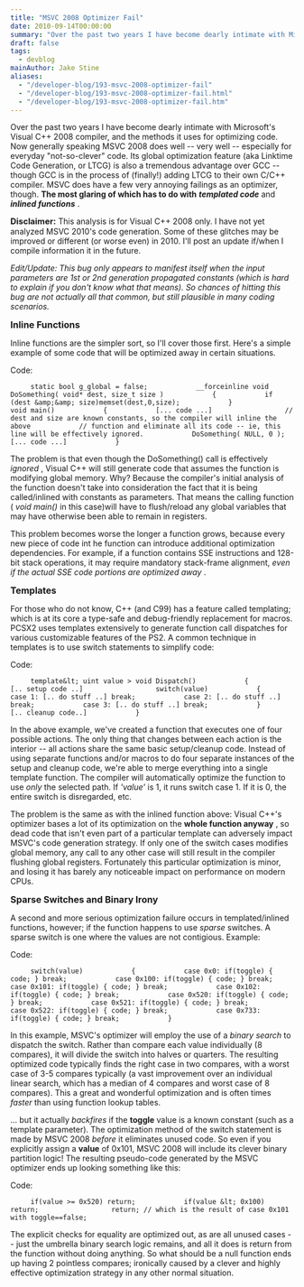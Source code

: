 ```yaml
---
title: "MSVC 2008 Optimizer Fail"
date: 2010-09-14T00:00:00
summary: "Over the past two years I have become dearly intimate with Microsoft's Visual C++ 2008 compiler, and the methods it uses for optimizing code"
draft: false
tags:
  - devblog
mainAuthor: Jake Stine
aliases:
  - "/developer-blog/193-msvc-2008-optimizer-fail"
  - "/developer-blog/193-msvc-2008-optimizer-fail.html"
  - "/developer-blog/193-msvc-2008-optimizer-fail.htm"
---
```


Over the past two years I have become dearly intimate with Microsoft's
Visual C++ 2008 compiler, and the methods it uses for optimizing code.
Now generally speaking MSVC 2008 does well -- very well -- especially
for everyday "not-so-clever" code. Its global optimization feature (aka
Linktime Code Generation, or LTCG) is also a tremendous advantage over
GCC -- though GCC is in the process of (finally!) adding LTCG to their
own C/C++ compiler. MSVC does have a few very annoying failings as an
optimizer, though. **The most glaring of which has to do with**
***templated code*** and ***inlined functions*** .

<span style="font-size: 11pt;"> **Disclaimer:** </span> This analysis is
for Visual C++ 2008 only. I have not yet analyzed MSVC 2010's code
generation. Some of these glitches may be improved or different (or
worse even) in 2010. I'll post an update if/when I compile information
it in the future.

*Edit/Update: This bug only appears to manifest itself when the input
parameters are 1st or 2nd generation propagated constants (which is hard
to explain if you don't know what that means). So chances of hitting
this bug are not actually all that common, but still plausible in many
coding scenarios.*


<span style="font-size: 12pt;"> **Inline Functions** </span>

Inline functions are the simpler sort, so I'll cover those first. Here's
a simple example of some code that will be optimized away in certain
situations.

<div class="codeblock">

<div class="title">

Code:

</div>

<!-- TODO - legacy -->

<div class="body" dir="ltr">

`      static bool g_global = false;            __forceinline void DoSomething( void* dest, size_t size )            {            if (dest &amp;&amp; size)memset(dest,0,size);            }                  void main()            {            [... code ...]                  // dest and size are known constants, so the compiler will inline the above            // function and eliminate all its code -- ie, this line will be effectively ignored.            DoSomething( NULL, 0 );                  [... code ...]            }     `

</div>

</div>


The problem is that even though the DoSomething() call is effectively
*ignored* , Visual C++ will still generate code that assumes the
function is modifying global memory. Why? Because the compiler's initial
analysis of the function doesn't take into consideration the fact that
it is being called/inlined with constants as parameters. That means the
calling function ( *void main()* in this case)will have to flush/reload
any global variables that may have otherwise been able to remain in
registers.

This problem becomes worse the longer a function grows, because every
new piece of code int he function can introduce additional optimization
dependencies. For example, if a function contains SSE instructions and
128-bit stack operations, it may require mandatory stack-frame
alignment, *even if the actual SSE code portions are optimized away* .

<span style="font-size: 12pt;"> **Templates** </span>

For those who do not know, C++ (and C99) has a feature called
templating; which is at its core a type-safe and debug-friendly
replacement for macros. PCSX2 uses templates extensively to generate
function call dispatches for various customizable features of the PS2. A
common technique in templates is to use switch statements to simplify
code:

<div class="codeblock">

<div class="title">

Code:

</div>

<div class="body" dir="ltr">

`      template&lt; uint value > void Dispatch()            {            [.. setup code ..]                  switch(value)            {            case 1: [.. do stuff ..] break;            case 2: [.. do stuff ..] break;            case 3: [.. do stuff ..] break;            }                  [.. cleanup code..]            }     `

</div>

</div>


In the above example, we've created a function that executes one of four
possible actions. The only thing that changes between each action is the
interior -- all actions share the same basic setup/cleanup code. Instead
of using separate functions and/or macros to do four separate instances
of the setup and cleanup code, we're able to merge everything into a
single template function. The compiler will automatically optimize the
function to use *only* the selected path. If *'value'* is 1, it runs
switch case 1. If it is 0, the entire switch is disregarded, etc.

The problem is the same as with the inlined function above: Visual C++'s
optimizer bases a lot of its optimization on the **whole function
anyway** , so dead code that isn't even part of a particular template
can adversely impact MSVC's code generation strategy. If only one of the
switch cases modifies global memory, any call to any other case will
still result in the compiler flushing global registers. Fortunately this
particular optimization is minor, and losing it has barely any
noticeable impact on performance on modern CPUs.

<span style="font-size: 12pt;"> **Sparse Switches and Binary Irony**
</span>

A second and more serious optimization failure occurs in
templated/inlined functions, however; if the function happens to use
*sparse* switches. A sparse switch is one where the values are not
contigious. Example:

<div class="codeblock">

<div class="title">

Code:

</div>

<div class="body" dir="ltr">

`      switch(value)            {            case 0x0: if(toggle) { code; } break;            case 0x100: if(toggle) { code; } break;            case 0x101: if(toggle) { code; } break;            case 0x102: if(toggle) { code; } break;            case 0x520: if(toggle) { code; } break;            case 0x521: if(toggle) { code; } break;            case 0x522: if(toggle) { code; } break;            case 0x733: if(toggle) { code; } break;            }     `

</div>

</div>


In this example, MSVC's optimizer will employ the use of a *binary
search* to dispatch the switch. Rather than compare each value
individually (8 compares), it will divide the switch into halves or
quarters. The resulting optimized code typically finds the right case in
two compares, with a worst case of 3-5 compares typically (a vast
improvement over an individual linear search, which has a median of 4
compares and worst case of 8 compares). This a great and wonderful
optimization and is often times *faster* than using function lookup
tables.

... but it actually *backfires* if the **toggle** value is a known
constant (such as a template parameter). The optimization method of the
switch statement is made by MSVC 2008 *before* it eliminates unused
code. So even if you explicitly assign a **value** of 0x101, MSVC 2008
will include its clever binary partition logic! The resulting
pseudo-code generated by the MSVC optimizer ends up looking something
like this:

<div class="codeblock">

<div class="title">

Code:

</div>

<div class="body" dir="ltr">

`      if(value >= 0x520) return;            if(value &lt; 0x100) return;                  return; // which is the result of case 0x101 with toggle==false;     `

</div>

</div>


The explicit checks for equality are optimized out, as are all unused
cases -- just the umbrella binary search logic remains, and all it does
is return from the function without doing anything. So what should be a
null function ends up having 2 pointless compares; ironically caused by
a clever and highly effective optimization strategy in any other normal
situation.


<div
style="font-style: italic; font-size: 10pt; font-weight: bold; text-align: right;">


</div>
